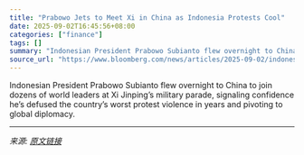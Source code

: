 ```yaml
---
title: "Prabowo Jets to Meet Xi in China as Indonesia Protests Cool"
date: 2025-09-02T16:45:56+08:00
categories: ["finance"]
tags: []
summary: "Indonesian President Prabowo Subianto flew overnight to China to join dozens of world leaders at Xi Jinping’s military parade, signaling confidence he’s defused the country’s worst protest violence in"
source_url: "https://www.bloomberg.com/news/articles/2025-09-02/indonesia-protests-prabowo-travels-to-china-to-attend-military-parade"
---
```


Indonesian President Prabowo Subianto flew overnight to China to join dozens of world leaders at Xi Jinping’s military parade, signaling confidence he’s defused the country’s worst protest violence in years and pivoting to global diplomacy.

---

*来源: [原文链接](https://www.bloomberg.com/news/articles/2025-09-02/indonesia-protests-prabowo-travels-to-china-to-attend-military-parade)*
